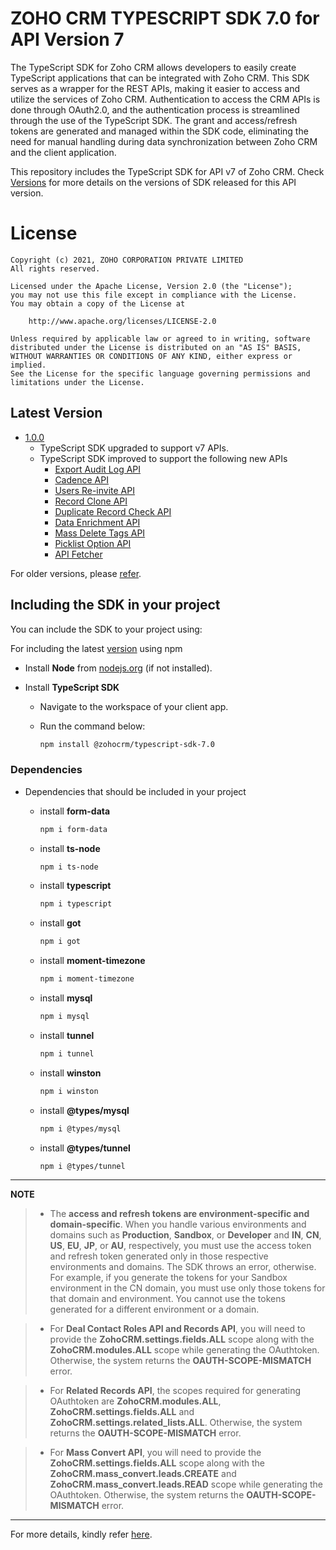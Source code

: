 # ZOHO CRM TYPESCRIPT SDK 7.0 for API Version 7

The TypeScript SDK for Zoho CRM allows developers to easily create TypeScript applications that can be integrated with Zoho CRM. This SDK serves as a wrapper for the REST APIs, making it easier to access and utilize the services of Zoho CRM. 
Authentication to access the CRM APIs is done through OAuth2.0, and the authentication process is streamlined through the use of the TypeScript SDK. The grant and access/refresh tokens are generated and managed within the SDK code, eliminating the need for manual handling during data synchronization between Zoho CRM and the client application.

This repository includes the TypeScript SDK for API v7 of Zoho CRM. Check [Versions](https://github.com/zoho/zohocrm-typescript-sdk-7.0/releases) for more details on the versions of SDK released for this API version.

License
=======

    Copyright (c) 2021, ZOHO CORPORATION PRIVATE LIMITED 
    All rights reserved. 

    Licensed under the Apache License, Version 2.0 (the "License"); 
    you may not use this file except in compliance with the License. 
    You may obtain a copy of the License at 
    
        http://www.apache.org/licenses/LICENSE-2.0 
    
    Unless required by applicable law or agreed to in writing, software 
    distributed under the License is distributed on an "AS IS" BASIS, 
    WITHOUT WARRANTIES OR CONDITIONS OF ANY KIND, either express or implied. 
    See the License for the specific language governing permissions and 
    limitations under the License.

## Latest Version

- [1.0.0](/versions/1.0.0/README.md)
    - TypeScript SDK upgraded to support v7 APIs.
    - TypeScript SDK improved to support the following new APIs
      - [Export Audit Log API]()
      - [Cadence API]()
      - [Users Re-invite API]()
      - [Record Clone API]()
      - [Duplicate Record Check API]()
      - [Data Enrichment API]()
      - [Mass Delete Tags API]()
      - [Picklist Option API]()
      - [API Fetcher]()


For older versions, please [refer](https://github.com/zoho/zohocrm-typescript-sdk-7.0/releases).


## Including the SDK in your project
You can include the SDK to your project using:

For including the latest [version](https://github.com/zoho/zohocrm-typescript-sdk-7.0/releases/tag/1.0.0) using npm

  - Install **Node** from [nodejs.org](https://nodejs.org/en/download/) (if not installed).

  - Install **TypeScript SDK**

    - Navigate to the workspace of your client app.
    
    - Run the command below:

        ```sh
        npm install @zohocrm/typescript-sdk-7.0
        ```
### Dependencies

- Dependencies that should be included in your project

  - install **form-data**
    ```sh
    npm i form-data
    ```
  - install **ts-node**
    ```sh
    npm i ts-node
    ```
  - install **typescript**
    ```sh
    npm i typescript
    ```
  - install **got**
    ```sh
    npm i got
    ```
  - install **moment-timezone**
    ```sh
    npm i moment-timezone
    ```
  - install **mysql**
    ```sh
    npm i mysql
    ```
  - install **tunnel**
    ```sh
    npm i tunnel
    ```
  - install **winston**
    ```sh
    npm i winston
    ```
  - install **@types/mysql**
    ```sh
    npm i @types/mysql
    ```
  - install **@types/tunnel**
    ```sh
    npm i @types/tunnel
    ```
---

**NOTE** 

> - The **access and refresh tokens are environment-specific and domain-specific**. When you handle various environments and domains such as **Production**, **Sandbox**, or **Developer** and **IN**, **CN**, **US**, **EU**, **JP**, or **AU**, respectively, you must use the access token and refresh token generated only in those respective environments and domains. The SDK throws an error, otherwise.
For example, if you generate the tokens for your Sandbox environment in the CN domain, you must use only those tokens for that domain and environment. You cannot use the tokens generated for a different environment or a domain.

> - For **Deal Contact Roles API and Records API**, you will need to provide the **ZohoCRM.settings.fields.ALL** scope along with the **ZohoCRM.modules.ALL** scope while generating the OAuthtoken. Otherwise, the system returns the **OAUTH-SCOPE-MISMATCH** error.

> - For **Related Records API**, the scopes required for generating OAuthtoken are **ZohoCRM.modules.ALL**, **ZohoCRM.settings.fields.ALL** and **ZohoCRM.settings.related_lists.ALL**. Otherwise, the system returns the **OAUTH-SCOPE-MISMATCH** error.

> - For **Mass Convert API**, you will need to provide the **ZohoCRM.settings.fields.ALL** scope along with the **ZohoCRM.mass_convert.leads.CREATE** and **ZohoCRM.mass_convert.leads.READ** scope while generating the OAuthtoken. Otherwise, the system returns the **OAUTH-SCOPE-MISMATCH** error.

---
For more details, kindly refer [here](/versions/1.0.0/README.md).
